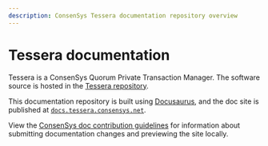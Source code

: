 ```yaml
---
description: ConsenSys Tessera documentation repository overview
---
```


# Tessera documentation

Tessera is a ConsenSys Quorum Private Transaction Manager.
The software source is hosted in the [Tessera repository](https://github.com/ConsenSys/tessera).

This documentation repository is built using [Docusaurus](https://docusaurus.io/), and the doc
site is published at [`docs.tessera.consensys.net`](https://docs.tessera.consensys.net/).

View the [ConsenSys doc contribution guidelines](https://docs-template.consensys.net/) for
information about submitting documentation changes and previewing the site locally.
